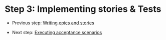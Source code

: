 # Step 3: Implementing stories & Tests

  * Previous step: [Writing epics and stories](./step2.md)





  * Next step: [Executing acceptance scenarios](./step4.md)